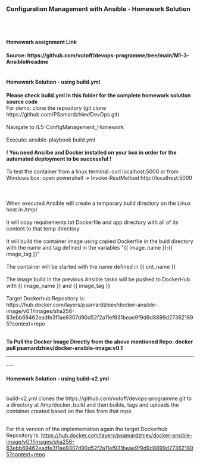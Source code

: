 <h3> Configuration Management with Ansible - Homework Solution </h3>
<br>
</br>
<h4> Homework assignment Link <H4>
Source: https://github.com/vutoff/devops-programme/tree/main/M1-3-Ansible#readme
<br>
</br>
<h4> Homework Solution - using build.yml </h4>
<b> Please check build.yml in this folder for the complete homework solution source code </b>
<br> For demo: clone the repository (git clone https://github.com/PSamardzhiev/DevOps.git)</br>
<br> Navigate to <path>/L5-ConfigManagement_Homework </br>
<br> Execute: ansible-playbook build.yml </br>
<br><b> ! You need Ansilbe and Docker installed on your box in order for the automated deployment to be successful !</b></br>
<br>To test the container from a linux terminal: curl localhost:5000 or from Windows box: open powershell -> Invoke-RestMethod http://localhost:5000 </br>
<br>
</br>
<br>When executed Ansible will create a temporary build directory on the Linux host in /tmp/ </br>
<br>It will copy requirements.txt Dockerfile and app directory with all of its content to that temp directory </br>
<br>It will build the container image using copied Dockerfile in the buld directory with the name and tag defined in the variables 
"{{ image_name }}:{{ image_tag }}" </br>
<br> The container will be started with the name defined in {{ cnt_name }} </br>
<br> The image build in the previous Ansible tasks will be pushed to DockerHub with {{ image_name }} and {{ image_tag }} </br>
<br>Target Dockerhub Repository is: https://hub.docker.com/layers/psamardzhiev/docker-ansible-image/v0.1/images/sha256-63ebb69462eadfe3f1ae9307d90d52f2a11ef931beae9f9d9d8899d273621895?context=repo </br>

<br><b> To Pull the Docker Image Directly from the above mentioned Repo: docker pull psamardzhiev/docker-ansible-image:v0.1 </b></br>
<hr> --- </hr>
<h4><b>Homework Solution - using build-v2.yml</b></h4>
<br>build-v2.yml clones the https://github.com/vutoff/devops-programme.git to a directory at /tmp/docker_build and then builds, tags and uploads the container created based on the files from that repo</br>

<br>For this version of the implementation again the target Dockerhub Repository is: https://hub.docker.com/layers/psamardzhiev/docker-ansible-image/v0.1/images/sha256-63ebb69462eadfe3f1ae9307d90d52f2a11ef931beae9f9d9d8899d273621895?context=repo </br>


